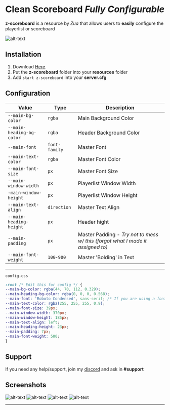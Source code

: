 # Clean Scoreboard *Fully Configurable*
**z-scoreboard** is a resource by *Zua* that allows users to __easily__ configure the playerlist or scoreboard

![alt-text](https://github.com/ThatZiv/z-scoreboard/blob/master/screenshots/ss1.png?raw=true)

## __Installation__
1. Download [Here](https://github.com/ThatZiv/z-scoreboard).
2. Put the **z-scoreboard** folder into your **resources** folder 
3. Add `start z-scoreboard` into your **server.cfg**

## __Configuration__
| Value | Type | Description|
|-----|-----|--- |
| `--main-bg-color` | `rgba` | Main Background Color |
|`--main-heading-bg-color` | `rgba` | Header Background Color |
| `--main-font` | `font-family` | Master Font |
| `--main-text-color` | `rgba`  | Master Font Color |
| `--main-font-size` | `px` | Master Font Size |
| `--main-window-width` | `px` | Playerlist Window Width |
| `-main-window-height` | `px` | Playerlist Window Height|
| `--main-text-align` | `direction` | Master Text Align |
| `--main-heading-height` | `px` | Header hight |
| `--main-padding` | `px` | Master Padding - *Try not to mess w/ this  (forgot what I made it assigned to)*|
| `--main-font-weight` | `100-900` | Master 'Bolding' in Text |
---
`config.css`
```css
:root /* Edit this for config */ {
--main-bg-color: rgba(44, 70, 112, 0.329);
--main-heading-bg-color: rgba(0, 0, 0, 0.568);
--main-font: 'Roboto Condensed', sans-serif; /* If you are using a font api, pls import it. in the index or here */
--main-text-color: rgba(255, 255, 255, 0.9);
--main-font-size: 39px;
--main-window-width: 370px;
--main-window-height: 185px;
--main-text-align: left;
--main-heading-height: 23px;
--main-padding: 7px;
--main-font-weight: 500;
}
```
## __Support__
If you need any help/support, join my [discord](https://discordapp.com/invite/yWddFpQ) and ask in **#support**

## __Screenshots__
![alt-text](https://raw.githubusercontent.com/ThatZiv/z-scoreboard/master/screenshots/ss1.png)
![alt-text](https://raw.githubusercontent.com/ThatZiv/z-scoreboard/master/screenshots/ss2.png)
![alt-text](https://raw.githubusercontent.com/ThatZiv/z-scoreboard/master/screenshots/ss3.png)
![alt-text](https://raw.githubusercontent.com/ThatZiv/z-scoreboard/master/screenshots/ss4.png)

-------
